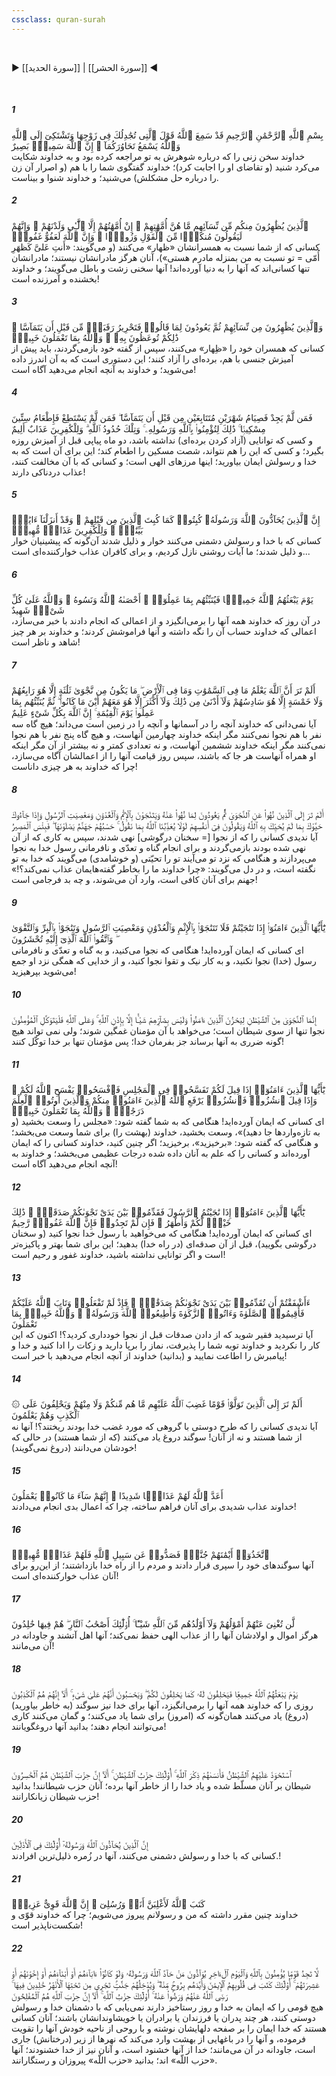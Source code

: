 ```yaml
---
cssclass: quran-surah
---
```

<br>

▶ [[سورة الحديد]] | [[سورة الحشر]] ◀

<br>

##### 1

<span class="ayah">بِسْمِ ٱللَّهِ ٱلرَّحْمَٰنِ ٱلرَّحِيمِ قَدْ سَمِعَ ٱللَّهُ قَوْلَ ٱلَّتِى تُجَٰدِلُكَ فِى زَوْجِهَا وَتَشْتَكِىٓ إِلَى ٱللَّهِ وَٱللَّهُ يَسْمَعُ تَحَاوُرَكُمَآ ۚ إِنَّ ٱللَّهَ سَمِيعٌۢ بَصِيرٌ</span>
<br><span class="ayah_translation">خداوند سخن زنی را که درباره شوهرش به تو مراجعه کرده بود و به خداوند شکایت می‌کرد شنید (و تقاضای او را اجابت کرد)؛ خداوند گفتگوی شما را با هم (و اصرار آن زن را درباره حل مشکلش) می‌شنید؛ و خداوند شنوا و بیناست.</span>

##### 2

<span class="ayah">ٱلَّذِينَ يُظَٰهِرُونَ مِنكُم مِّن نِّسَآئِهِم مَّا هُنَّ أُمَّهَٰتِهِمْ ۖ إِنْ أُمَّهَٰتُهُمْ إِلَّا ٱلَّٰٓـِٔى وَلَدْنَهُمْ ۚ وَإِنَّهُمْ لَيَقُولُونَ مُنكَرًۭا مِّنَ ٱلْقَوْلِ وَزُورًۭا ۚ وَإِنَّ ٱللَّهَ لَعَفُوٌّ غَفُورٌۭ</span>
<br><span class="ayah_translation">کسانی که از شما نسبت به همسرانشان «ظهار» می‌کنند (و می‌گویند: «أَنتِ عَلیَّ کَظهَرِ أُمّی = تو نسبت به من بمنزله مادرم هستی»)، آنان هرگز مادرانشان نیستند؛ مادرانشان تنها کسانی‌اند که آنها را به دنیا آورده‌اند! آنها سخنی زشت و باطل می‌گویند؛ و خداوند بخشنده و آمرزنده است!</span>

##### 3

<span class="ayah">وَٱلَّذِينَ يُظَٰهِرُونَ مِن نِّسَآئِهِمْ ثُمَّ يَعُودُونَ لِمَا قَالُوا۟ فَتَحْرِيرُ رَقَبَةٍۢ مِّن قَبْلِ أَن يَتَمَآسَّا ۚ ذَٰلِكُمْ تُوعَظُونَ بِهِۦ ۚ وَٱللَّهُ بِمَا تَعْمَلُونَ خَبِيرٌۭ</span>
<br><span class="ayah_translation">کسانی که همسران خود را «ظِهار» می‌کنند، سپس از گفته خود بازمی‌گردند، باید پیش از آمیزش جنسی با هم، برده‌ای را آزاد کنند؛ این دستوری است که به آن اندرز داده می‌شوید؛ و خداوند به آنچه انجام می‌دهید آگاه است!</span>

##### 4

<span class="ayah">فَمَن لَّمْ يَجِدْ فَصِيَامُ شَهْرَيْنِ مُتَتَابِعَيْنِ مِن قَبْلِ أَن يَتَمَآسَّا ۖ فَمَن لَّمْ يَسْتَطِعْ فَإِطْعَامُ سِتِّينَ مِسْكِينًۭا ۚ ذَٰلِكَ لِتُؤْمِنُوا۟ بِٱللَّهِ وَرَسُولِهِۦ ۚ وَتِلْكَ حُدُودُ ٱللَّهِ ۗ وَلِلْكَٰفِرِينَ عَذَابٌ أَلِيمٌ</span>
<br><span class="ayah_translation">و کسی که توانایی (آزاد کردن برده‌ای) نداشته باشد، دو ماه پیاپی قبل از آمیزش روزه بگیرد؛ و کسی که این را هم نتواند، شصت مسکین را اطعام کند؛ این برای آن است که به خدا و رسولش ایمان بیاورید؛ اینها مرزهای الهی است؛ و کسانی که با آن مخالفت کنند، عذاب دردناکی دارند!</span>

##### 5

<span class="ayah">إِنَّ ٱلَّذِينَ يُحَآدُّونَ ٱللَّهَ وَرَسُولَهُۥ كُبِتُوا۟ كَمَا كُبِتَ ٱلَّذِينَ مِن قَبْلِهِمْ ۚ وَقَدْ أَنزَلْنَآ ءَايَٰتٍۭ بَيِّنَٰتٍۢ ۚ وَلِلْكَٰفِرِينَ عَذَابٌۭ مُّهِينٌۭ</span>
<br><span class="ayah_translation">کسانی که با خدا و رسولش دشمنی می‌کنند خوار و ذلیل شدند آن‌گونه که پیشینیان خوار و ذلیل شدند؛ ما آیات روشنی نازل کردیم، و برای کافران عذاب خوارکننده‌ای است...</span>

##### 6

<span class="ayah">يَوْمَ يَبْعَثُهُمُ ٱللَّهُ جَمِيعًۭا فَيُنَبِّئُهُم بِمَا عَمِلُوٓا۟ ۚ أَحْصَىٰهُ ٱللَّهُ وَنَسُوهُ ۚ وَٱللَّهُ عَلَىٰ كُلِّ شَىْءٍۢ شَهِيدٌ</span>
<br><span class="ayah_translation">در آن روز که خداوند همه آنها را برمی‌انگیزد و از اعمالی که انجام دادند با خبر می‌سازد، اعمالی که خداوند حساب آن را نگه داشته و آنها فراموشش کردند؛ و خداوند بر هر چیز شاهد و ناظر است!</span>

##### 7

<span class="ayah">أَلَمْ تَرَ أَنَّ ٱللَّهَ يَعْلَمُ مَا فِى ٱلسَّمَٰوَٰتِ وَمَا فِى ٱلْأَرْضِ ۖ مَا يَكُونُ مِن نَّجْوَىٰ ثَلَٰثَةٍ إِلَّا هُوَ رَابِعُهُمْ وَلَا خَمْسَةٍ إِلَّا هُوَ سَادِسُهُمْ وَلَآ أَدْنَىٰ مِن ذَٰلِكَ وَلَآ أَكْثَرَ إِلَّا هُوَ مَعَهُمْ أَيْنَ مَا كَانُوا۟ ۖ ثُمَّ يُنَبِّئُهُم بِمَا عَمِلُوا۟ يَوْمَ ٱلْقِيَٰمَةِ ۚ إِنَّ ٱللَّهَ بِكُلِّ شَىْءٍ عَلِيمٌ</span>
<br><span class="ayah_translation">آیا نمی‌دانی که خداوند آنچه را در آسمانها و آنچه را در زمین است می‌داند؛ هیچ گاه سه نفر با هم نجوا نمی‌کنند مگر اینکه خداوند چهارمین آنهاست، و هیچ گاه پنج نفر با هم نجوا نمی‌کنند مگر اینکه خداوند ششمین آنهاست، و نه تعدادی کمتر و نه بیشتر از آن مگر اینکه او همراه آنهاست هر جا که باشند، سپس روز قیامت آنها را از اعمالشان آگاه می‌سازد، چرا که خداوند به هر چیزی داناست!</span>

##### 8

<span class="ayah">أَلَمْ تَرَ إِلَى ٱلَّذِينَ نُهُوا۟ عَنِ ٱلنَّجْوَىٰ ثُمَّ يَعُودُونَ لِمَا نُهُوا۟ عَنْهُ وَيَتَنَٰجَوْنَ بِٱلْإِثْمِ وَٱلْعُدْوَٰنِ وَمَعْصِيَتِ ٱلرَّسُولِ وَإِذَا جَآءُوكَ حَيَّوْكَ بِمَا لَمْ يُحَيِّكَ بِهِ ٱللَّهُ وَيَقُولُونَ فِىٓ أَنفُسِهِمْ لَوْلَا يُعَذِّبُنَا ٱللَّهُ بِمَا نَقُولُ ۚ حَسْبُهُمْ جَهَنَّمُ يَصْلَوْنَهَا ۖ فَبِئْسَ ٱلْمَصِيرُ</span>
<br><span class="ayah_translation">آیا ندیدی کسانی را که از نجوا [= سخنان درگوشی‌] نهی شدند، سپس به کاری که از آن نهی شده بودند بازمی‌گردند و برای انجام گناه و تعدّی و نافرمانی رسول خدا به نجوا می‌پردازند و هنگامی که نزد تو می‌آیند تو را تحیّتی (و خوشامدی) می‌گویند که خدا به تو نگفته است، و در دل می‌گویند: «چرا خداوند ما را بخاطر گفته‌هایمان عذاب نمی‌کند؟!» جهنم برای آنان کافی است، وارد آن می‌شوند، و چه بد فرجامی است!</span>

##### 9

<span class="ayah">يَٰٓأَيُّهَا ٱلَّذِينَ ءَامَنُوٓا۟ إِذَا تَنَٰجَيْتُمْ فَلَا تَتَنَٰجَوْا۟ بِٱلْإِثْمِ وَٱلْعُدْوَٰنِ وَمَعْصِيَتِ ٱلرَّسُولِ وَتَنَٰجَوْا۟ بِٱلْبِرِّ وَٱلتَّقْوَىٰ ۖ وَٱتَّقُوا۟ ٱللَّهَ ٱلَّذِىٓ إِلَيْهِ تُحْشَرُونَ</span>
<br><span class="ayah_translation">ای کسانی که ایمان آورده‌اید! هنگامی که نجوا می‌کنید، و به گناه و تعدّی و نافرمانی رسول (خدا) نجوا نکنید، و به کار نیک و تقوا نجوا کنید، و از خدایی که همگی نزد او جمع می‌شوید بپرهیزید!</span>

##### 10

<span class="ayah">إِنَّمَا ٱلنَّجْوَىٰ مِنَ ٱلشَّيْطَٰنِ لِيَحْزُنَ ٱلَّذِينَ ءَامَنُوا۟ وَلَيْسَ بِضَآرِّهِمْ شَيْـًٔا إِلَّا بِإِذْنِ ٱللَّهِ ۚ وَعَلَى ٱللَّهِ فَلْيَتَوَكَّلِ ٱلْمُؤْمِنُونَ</span>
<br><span class="ayah_translation">نجوا تنها از سوی شیطان است؛ می‌خواهد با آن مؤمنان غمگین شوند؛ ولی نمی تواند هیچ گونه ضرری به آنها برساند جز بفرمان خدا؛ پس مؤمنان تنها بر خدا توکّل کنند!</span>

##### 11

<span class="ayah">يَٰٓأَيُّهَا ٱلَّذِينَ ءَامَنُوٓا۟ إِذَا قِيلَ لَكُمْ تَفَسَّحُوا۟ فِى ٱلْمَجَٰلِسِ فَٱفْسَحُوا۟ يَفْسَحِ ٱللَّهُ لَكُمْ ۖ وَإِذَا قِيلَ ٱنشُزُوا۟ فَٱنشُزُوا۟ يَرْفَعِ ٱللَّهُ ٱلَّذِينَ ءَامَنُوا۟ مِنكُمْ وَٱلَّذِينَ أُوتُوا۟ ٱلْعِلْمَ دَرَجَٰتٍۢ ۚ وَٱللَّهُ بِمَا تَعْمَلُونَ خَبِيرٌۭ</span>
<br><span class="ayah_translation">ای کسانی که ایمان آورده‌اید! هنگامی که به شما گفته شود: «مجلس را وسعت بخشید (و به تازه‌واردها جا دهید)»، وسعت بخشید، خداوند (بهشت را) برای شما وسعت می‌بخشد؛ و هنگامی که گفته شود: «برخیزید»، برخیزید؛ اگر چنین کنید، خداوند کسانی را که ایمان آورده‌اند و کسانی را که علم به آنان داده شده درجات عظیمی می‌بخشد؛ و خداوند به آنچه انجام می‌دهید آگاه است!</span>

##### 12

<span class="ayah">يَٰٓأَيُّهَا ٱلَّذِينَ ءَامَنُوٓا۟ إِذَا نَٰجَيْتُمُ ٱلرَّسُولَ فَقَدِّمُوا۟ بَيْنَ يَدَىْ نَجْوَىٰكُمْ صَدَقَةًۭ ۚ ذَٰلِكَ خَيْرٌۭ لَّكُمْ وَأَطْهَرُ ۚ فَإِن لَّمْ تَجِدُوا۟ فَإِنَّ ٱللَّهَ غَفُورٌۭ رَّحِيمٌ</span>
<br><span class="ayah_translation">ای کسانی که ایمان آورده‌اید! هنگامی که می‌خواهید با رسول خدا نجوا کنید (و سخنان درگوشی بگویید)، قبل از آن صدقه‌ای (در راه خدا) بدهید؛ این برای شما بهتر و پاکیزه‌تر است و اگر توانایی نداشته باشید، خداوند غفور و رحیم است!</span>

##### 13

<span class="ayah">ءَأَشْفَقْتُمْ أَن تُقَدِّمُوا۟ بَيْنَ يَدَىْ نَجْوَىٰكُمْ صَدَقَٰتٍۢ ۚ فَإِذْ لَمْ تَفْعَلُوا۟ وَتَابَ ٱللَّهُ عَلَيْكُمْ فَأَقِيمُوا۟ ٱلصَّلَوٰةَ وَءَاتُوا۟ ٱلزَّكَوٰةَ وَأَطِيعُوا۟ ٱللَّهَ وَرَسُولَهُۥ ۚ وَٱللَّهُ خَبِيرٌۢ بِمَا تَعْمَلُونَ</span>
<br><span class="ayah_translation">آیا ترسیدید فقیر شوید که از دادن صدقات قبل از نجوا خودداری کردید؟! اکنون که این کار را نکردید و خداوند توبه شما را پذیرفت، نماز را برپا دارید و زکات را ادا کنید و خدا و پیامبرش را اطاعت نمایید و (بدانید) خداوند از آنچه انجام می‌دهید با خبر است!</span>

##### 14

<span class="ayah">۞ أَلَمْ تَرَ إِلَى ٱلَّذِينَ تَوَلَّوْا۟ قَوْمًا غَضِبَ ٱللَّهُ عَلَيْهِم مَّا هُم مِّنكُمْ وَلَا مِنْهُمْ وَيَحْلِفُونَ عَلَى ٱلْكَذِبِ وَهُمْ يَعْلَمُونَ</span>
<br><span class="ayah_translation">آیا ندیدی کسانی را که طرح دوستی با گروهی که مورد غضب خدا بودند ریختند؟! آنها نه از شما هستند و نه از آنان! سوگند دروغ یاد می‌کنند (که از شما هستند) در حالی که خودشان می‌دانند (دروغ نمی‌گویند)!</span>

##### 15

<span class="ayah">أَعَدَّ ٱللَّهُ لَهُمْ عَذَابًۭا شَدِيدًا ۖ إِنَّهُمْ سَآءَ مَا كَانُوا۟ يَعْمَلُونَ</span>
<br><span class="ayah_translation">خداوند عذاب شدیدی برای آنان فراهم ساخته، چرا که اعمال بدی انجام می‌دادند!</span>

##### 16

<span class="ayah">ٱتَّخَذُوٓا۟ أَيْمَٰنَهُمْ جُنَّةًۭ فَصَدُّوا۟ عَن سَبِيلِ ٱللَّهِ فَلَهُمْ عَذَابٌۭ مُّهِينٌۭ</span>
<br><span class="ayah_translation">آنها سوگندهای خود را سپری قرار دادند و مردم را از راه خدا بازداشتند؛ از این‌رو برای آنان عذاب خوارکننده‌ای است!</span>

##### 17

<span class="ayah">لَّن تُغْنِىَ عَنْهُمْ أَمْوَٰلُهُمْ وَلَآ أَوْلَٰدُهُم مِّنَ ٱللَّهِ شَيْـًٔا ۚ أُو۟لَٰٓئِكَ أَصْحَٰبُ ٱلنَّارِ ۖ هُمْ فِيهَا خَٰلِدُونَ</span>
<br><span class="ayah_translation">هرگز اموال و اولادشان آنها را از عذاب الهی حفظ نمی‌کند؛ آنها اهل آتشند و جاودانه در آن می‌مانند!</span>

##### 18

<span class="ayah">يَوْمَ يَبْعَثُهُمُ ٱللَّهُ جَمِيعًۭا فَيَحْلِفُونَ لَهُۥ كَمَا يَحْلِفُونَ لَكُمْ ۖ وَيَحْسَبُونَ أَنَّهُمْ عَلَىٰ شَىْءٍ ۚ أَلَآ إِنَّهُمْ هُمُ ٱلْكَٰذِبُونَ</span>
<br><span class="ayah_translation">(به خاطر بیاورید) روزی را که خداوند همه آنها را برمی‌انگیزد، آنها برای خدا نیز سوگند (دروغ) یاد می‌کنند همان‌گونه که (امروز) برای شما یاد می‌کنند؛ و گمان می‌کنند کاری می‌توانند انجام دهند؛ بدانید آنها دروغگویانند!</span>

##### 19

<span class="ayah">ٱسْتَحْوَذَ عَلَيْهِمُ ٱلشَّيْطَٰنُ فَأَنسَىٰهُمْ ذِكْرَ ٱللَّهِ ۚ أُو۟لَٰٓئِكَ حِزْبُ ٱلشَّيْطَٰنِ ۚ أَلَآ إِنَّ حِزْبَ ٱلشَّيْطَٰنِ هُمُ ٱلْخَٰسِرُونَ</span>
<br><span class="ayah_translation">شیطان بر آنان مسلّط شده و یاد خدا را از خاطر آنها برده؛ آنان حزب شیطانند! بدانید حزب شیطان زیانکارانند!</span>

##### 20

<span class="ayah">إِنَّ ٱلَّذِينَ يُحَآدُّونَ ٱللَّهَ وَرَسُولَهُۥٓ أُو۟لَٰٓئِكَ فِى ٱلْأَذَلِّينَ</span>
<br><span class="ayah_translation">کسانی که با خدا و رسولش دشمنی می‌کنند، آنها در زُمره ذلیل‌ترین افرادند.!</span>

##### 21

<span class="ayah">كَتَبَ ٱللَّهُ لَأَغْلِبَنَّ أَنَا۠ وَرُسُلِىٓ ۚ إِنَّ ٱللَّهَ قَوِىٌّ عَزِيزٌۭ</span>
<br><span class="ayah_translation">خداوند چنین مقرر داشته که من و رسولانم پیروز می‌شویم؛ چرا که خداوند قوّی و شکست‌ناپذیر است!</span>

##### 22

<span class="ayah">لَّا تَجِدُ قَوْمًۭا يُؤْمِنُونَ بِٱللَّهِ وَٱلْيَوْمِ ٱلْءَاخِرِ يُوَآدُّونَ مَنْ حَآدَّ ٱللَّهَ وَرَسُولَهُۥ وَلَوْ كَانُوٓا۟ ءَابَآءَهُمْ أَوْ أَبْنَآءَهُمْ أَوْ إِخْوَٰنَهُمْ أَوْ عَشِيرَتَهُمْ ۚ أُو۟لَٰٓئِكَ كَتَبَ فِى قُلُوبِهِمُ ٱلْإِيمَٰنَ وَأَيَّدَهُم بِرُوحٍۢ مِّنْهُ ۖ وَيُدْخِلُهُمْ جَنَّٰتٍۢ تَجْرِى مِن تَحْتِهَا ٱلْأَنْهَٰرُ خَٰلِدِينَ فِيهَا ۚ رَضِىَ ٱللَّهُ عَنْهُمْ وَرَضُوا۟ عَنْهُ ۚ أُو۟لَٰٓئِكَ حِزْبُ ٱللَّهِ ۚ أَلَآ إِنَّ حِزْبَ ٱللَّهِ هُمُ ٱلْمُفْلِحُونَ</span>
<br><span class="ayah_translation">هیچ قومی را که ایمان به خدا و روز رستاخیز دارند نمی‌یابی که با دشمنان خدا و رسولش دوستی کنند، هر چند پدران یا فرزندان یا برادران یا خویشاوندانشان باشند؛ آنان کسانی هستند که خدا ایمان را بر صفحه دلهایشان نوشته و با روحی از ناحیه خودش آنها را تقویت فرموده، و آنها را در باغهایی از بهشت وارد می‌کند که نهرها از زیر (درختانش) جاری است، جاودانه در آن می‌مانند؛ خدا از آنها خشنود است، و آنان نیز از خدا خشنودند؛ آنها «حزب اللّه» اند؛ بدانید «حزب اللّه» پیروزان و رستگارانند.</span>

